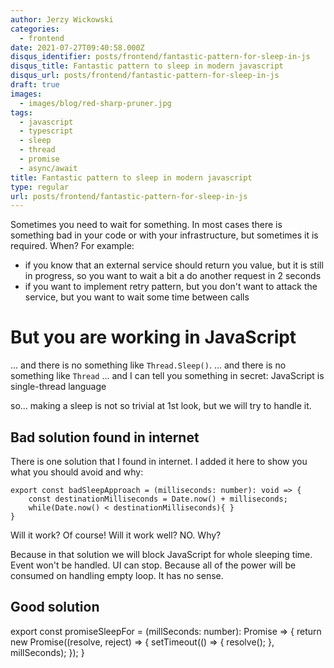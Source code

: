 ```yaml
---
author: Jerzy Wickowski
categories:
  - frontend
date: 2021-07-27T09:40:58.000Z
disqus_identifier: posts/frontend/fantastic-pattern-for-sleep-in-js
disqus_title: Fantastic pattern to sleep in modern javascript
disqus_url: posts/frontend/fantastic-pattern-for-sleep-in-js
draft: true
images:
  - images/blog/red-sharp-pruner.jpg
tags:
  - javascript
  - typescript
  - sleep
  - thread
  - promise
  - async/await
title: Fantastic pattern to sleep in modern javascript
type: regular
url: posts/frontend/fantastic-pattern-for-sleep-in-js
---
```


Sometimes you need to wait for something. In most cases there is something bad in your code or with your infrastructure, but sometimes it is required. When?
For example:
 - if you know that an external service should return you value, but it is still in progress, so you want to wait a bit a do another request in 2 seconds
 - if you want to implement retry pattern, but you don't want to attack the service, but you want to wait some time between calls

# But you are working in JavaScript
... and there is no something like `Thread.Sleep()`. 
... and there is no something like `Thread`
... and I can tell you something in secret: JavaScript is single-thread language

so... making a sleep is not so trivial at 1st look, but we will try to handle it.

## Bad solution found in internet
There is one solution that I found in internet. I added it here to show you what you should avoid and why:
```
export const badSleepApproach = (milliseconds: number): void => {
    const destinationMilliseconds = Date.now() + milliseconds;
    while(Date.now() < destinationMilliseconds){ }
}
```
Will it work? Of course!
Will it work well? NO. Why?

Because in that solution we will block JavaScript for whole sleeping time. Event won't be handled. UI can stop. Because all of the power will be consumed on handling empty loop. It has no sense.

## Good solution

export const promiseSleepFor = (millSeconds: number): Promise<void> => {
    return new Promise<void>((resolve, reject) => {
        setTimeout(() => {
            resolve();
        }, millSeconds);
    });
}
